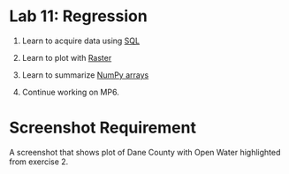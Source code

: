 # Lab 11: Regression

1. Learn to acquire data using [SQL](./SQL.md)

2. Learn to plot with [Raster](./raster.md)

3. Learn to summarize [NumPy arrays](./counting-cells.md)

4. Continue working on MP6.

# Screenshot Requirement

A screenshot that shows plot of Dane County with Open Water highlighted from exercise 2.